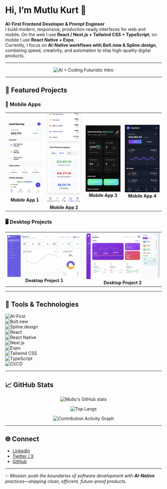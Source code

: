 # Hi, I’m Mutlu Kurt 👋  

**AI-First Frontend Developer & Prompt Engineer**  
I build modern, responsive, production-ready interfaces for web and mobile. On the web I use **React / Next.js + Tailwind CSS + TypeScript**; on mobile I use **React Native + Expo**.  
Currently, I focus on **AI-Native workflows with Bolt.new & Spline.design**, combining speed, creativity, and automation to ship high-quality digital products.  

---

<!-- VISUAL: Futuristic AI + Coding Intro -->
<p align="center">
  <img src="https://media1.giphy.com/media/v1.Y2lkPTc5MGI3NjExamlpcnhuZjhscGZhZGw5ZzR5ajk1ZW5hY2h1Y3dlZ211NGllZTh2YyZlcD12MV9pbnRlcm5hbF9naWZfYnlfaWQmY3Q9Zw/MD0svLSDeudszrNrp0/giphy.gif" width="480" alt="AI + Coding Futuristic Intro" />
</p>

---

## 📂 Featured Projects  

### 📱 Mobile Apps

<div align="center">
  <table>
    <tr>
      <td align="center" width="25%">
        <img src="./docs/1.png" width="200" alt="Mobile App 1" />
        <br><strong>Mobile App 1</strong>
      </td>
      <td align="center" width="25%">
        <img src="./docs/2.png" width="200" alt="Mobile App 2" />
        <br><strong>Mobile App 2</strong>
      </td>
      <td align="center" width="25%">
        <img src="./docs/3.png" width="200" alt="Mobile App 3" />
        <br><strong>Mobile App 3</strong>
      </td>
      <td align="center" width="25%">
        <img src="./docs/4.png" width="200" alt="Mobile App 4" />
        <br><strong>Mobile App 4</strong>
      </td>
    </tr>
  </table>
</div>

### 🖥️ Desktop Projects

<div align="center">
  <table>
    <tr>
      <td align="center" width="50%">
        <img src="./docs/5.png" width="400" alt="Desktop Project 1" />
        <br><strong>Desktop Project 1</strong>
      </td>
      <td align="center" width="50%">
        <img src="./docs/6.png" width="400" alt="Desktop Project 2" />
        <br><strong>Desktop Project 2</strong>
      </td>
    </tr>
  </table>
</div>

---

## 🧰 Tools & Technologies  

![AI-First](https://img.shields.io/badge/AI--First-4B0082?style=for-the-badge&logo=claude&logoColor=white)  
![Bolt.new](https://img.shields.io/badge/Bolt.new-000000?style=for-the-badge&logo=vercel&logoColor=white)  
![Spline.design](https://img.shields.io/badge/Spline.design-FF69B4?style=for-the-badge&logo=webgl&logoColor=white)  
![React](https://img.shields.io/badge/React-20232A?style=for-the-badge&logo=react&logoColor=61DAFB)  
![React Native](https://img.shields.io/badge/React%20Native-20232A?style=for-the-badge&logo=react&logoColor=61DAFB)  
![Next.js](https://img.shields.io/badge/Next.js-000000?style=for-the-badge&logo=next.js&logoColor=white)  
![Expo](https://img.shields.io/badge/Expo-000020?style=for-the-badge&logo=expo&logoColor=white)  
![Tailwind CSS](https://img.shields.io/badge/Tailwind-06B6D4?style=for-the-badge&logo=tailwind-css&logoColor=white)  
![TypeScript](https://img.shields.io/badge/TypeScript-3178C6?style=for-the-badge&logo=typescript&logoColor=white)  
![CI/CD](https://img.shields.io/badge/CI%2FCD-2088FF?style=for-the-badge&logo=githubactions&logoColor=white)  

---

## 📈 GitHub Stats  

<p align="center">
  <img src="https://github-readme-stats.vercel.app/api?username=mutlukurt&show_icons=true&theme=radical" alt="Mutlu's GitHub stats" />
</p>

<p align="center">
  <img src="https://github-readme-stats.vercel.app/api/top-langs/?username=mutlukurt&layout=compact&theme=radical&langs_count=8" alt="Top Langs" />
</p>

<p align="center">
  <img src="https://github-readme-activity-graph.vercel.app/graph?username=mutlukurt&theme=react-dark&hide_border=true&v=1" alt="Contribution Activity Graph" />
</p>

---

## 🌐 Connect  

- [LinkedIn](https://www.linkedin.com/in/mutlukurt)  
- [Twitter / X](https://twitter.com/mutlukurtio)  
- [GitHub](https://github.com/mutlukurt)  

---

✨ *Mission: push the boundaries of software development with **AI-Native** practices—shipping clean, efficient, future-proof products.*  
